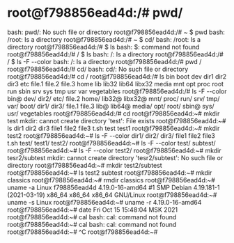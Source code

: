 # root@f798856ead4d:/# pwd/
bash: pwd/: No such file or directory
root@f798856ead4d:/# ~ $ pwd
bash: /root: Is a directory
root@f798856ead4d:/# ~ $ cd/
bash: /root: Is a directory
root@f798856ead4d:/# $ ls
bash: $: command not found
root@f798856ead4d:/# / $ ls
bash: /: Is a directory
root@f798856ead4d:/# / $ ls -F --color
bash: /: Is a directory
root@f798856ead4d:/# pwd 
/
root@f798856ead4d:/# cd/
bash: cd/: No such file or directory
root@f798856ead4d:/# cd /
root@f798856ead4d:/# ls
bin  boot  dev  dir1  dir2  dir3  etc  file.1  file.2  file.3  home  lib  lib32  lib64  libx32  media  mnt  opt  proc  root  run  sbin  srv  sys  tmp  usr  var  vegetables
root@f798856ead4d:/# ls -F --color
bin@   dev/   dir2/  etc/    file.2  home/  lib32@  libx32@  mnt/  proc/  run/   srv/  tmp/  var/
boot/  dir1/  dir3/  file.1  file.3  lib@   lib64@  media/   opt/  root/  sbin@  sys/  usr/  vegetables
root@f798856ead4d:/# cd
root@f798856ead4d:~# mkdir test
mkdir: cannot create directory 'test': File exists
root@f798856ead4d:~# ls
dir1  dir2  dir3  file1  file2  file3  t.sh  test  test1
root@f798856ead4d:~# mkdir test2
root@f798856ead4d:~# ls -F --color
dir1/  dir2/  dir3/  file1  file2  file3  t.sh  test/  test1/  test2/
root@f798856ead4d:~# ls -F --color test/
subtest/
root@f798856ead4d:~# ls -F --color test2/
root@f798856ead4d:~# mkdir tesr2/subtest
mkdir: cannot create directory 'tesr2/subtest': No such file or directory
root@f798856ead4d:~# mkdir test2/subtest
root@f798856ead4d:~# ls test2
subtest
root@f798856ead4d:~# mkdir classics
root@f798856ead4d:~#  rmdir classics
root@f798856ead4d:~# uname -a
Linux f798856ead4d 4.19.0-16-amd64 #1 SMP Debian 4.19.181-1 (2021-03-19) x86_64 x86_64 x86_64 GNU/Linux
root@f798856ead4d:~# uname -s
Linux
root@f798856ead4d:~# uname -r
4.19.0-16-amd64
root@f798856ead4d:~# date
Fri Oct 15 15:48:04 MSK 2021
root@f798856ead4d:~# cal 
bash: cal: command not found
root@f798856ead4d:~# cal
bash: cal: command not found
root@f798856ead4d:~# ^C
root@f798856ead4d:~# 

